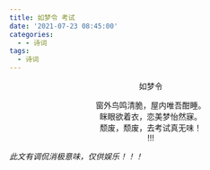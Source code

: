 ```yaml
---
title: 如梦令 考试
date: '2021-07-23 08:45:00'
categories:
  - - 诗词
tags:
  - 诗词
---
```

<p align="center">如梦令</p> 
<p align="center">
窗外鸟鸣清脆，屋内唯吾酣睡。<br/>
眯眼欲着衣，恋美梦怡然寐。<br/>
颓废，颓废，去考试真无味！<br/>
!!!

*此文有调侃消极意味，仅供娱乐！！！*

